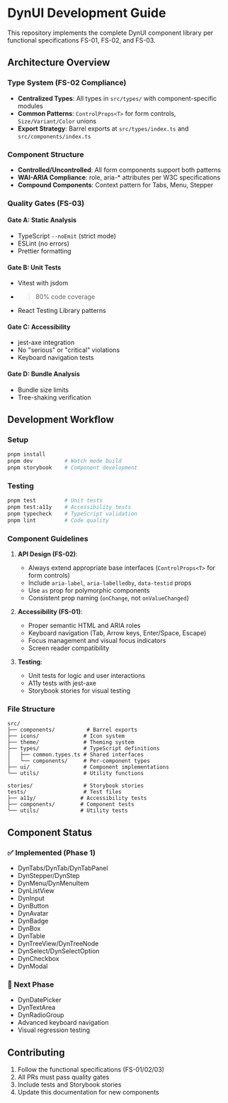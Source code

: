 # DynUI Development Guide

This repository implements the complete DynUI component library per functional specifications FS-01, FS-02, and FS-03.

## Architecture Overview

### Type System (FS-02 Compliance)
- **Centralized Types**: All types in `src/types/` with component-specific modules
- **Common Patterns**: `ControlProps<T>` for form controls, `Size/Variant/Color` unions
- **Export Strategy**: Barrel exports at `src/types/index.ts` and `src/components/index.ts`

### Component Structure
- **Controlled/Uncontrolled**: All form components support both patterns
- **WAI-ARIA Compliance**: role, aria-* attributes per W3C specifications
- **Compound Components**: Context pattern for Tabs, Menu, Stepper

### Quality Gates (FS-03)

#### Gate A: Static Analysis
- TypeScript `--noEmit` (strict mode)
- ESLint (no errors)
- Prettier formatting

#### Gate B: Unit Tests
- Vitest with jsdom
- >80% code coverage
- React Testing Library patterns

#### Gate C: Accessibility
- jest-axe integration
- No "serious" or "critical" violations
- Keyboard navigation tests

#### Gate D: Bundle Analysis
- Bundle size limits
- Tree-shaking verification

## Development Workflow

### Setup
```bash
pnpm install
pnpm dev          # Watch mode build
pnpm storybook    # Component development
```

### Testing
```bash
pnpm test         # Unit tests
pnpm test:a11y    # Accessibility tests
pnpm typecheck    # TypeScript validation
pnpm lint         # Code quality
```

### Component Guidelines

1. **API Design (FS-02)**:
   - Always extend appropriate base interfaces (`ControlProps<T>` for form controls)
   - Include `aria-label`, `aria-labelledby`, `data-testid` props
   - Use `as` prop for polymorphic components
   - Consistent prop naming (`onChange`, not `onValueChanged`)

2. **Accessibility (FS-01)**:
   - Proper semantic HTML and ARIA roles
   - Keyboard navigation (Tab, Arrow keys, Enter/Space, Escape)
   - Focus management and visual focus indicators
   - Screen reader compatibility

3. **Testing**:
   - Unit tests for logic and user interactions
   - A11y tests with jest-axe
   - Storybook stories for visual testing

### File Structure
```
src/
├── components/          # Barrel exports
├── icons/              # Icon system
├── theme/              # Theming system
├── types/              # TypeScript definitions
│   ├── common.types.ts # Shared interfaces
│   └── components/     # Per-component types
├── ui/                 # Component implementations
└── utils/              # Utility functions

stories/                # Storybook stories
tests/                  # Test files
├── a11y/              # Accessibility tests
├── components/        # Component tests
└── utils/             # Utility tests
```

## Component Status

### ✅ Implemented (Phase 1)
- DynTabs/DynTab/DynTabPanel
- DynStepper/DynStep  
- DynMenu/DynMenuItem
- DynListView
- DynInput
- DynButton
- DynAvatar
- DynBadge
- DynBox
- DynTable
- DynTreeView/DynTreeNode
- DynSelect/DynSelectOption
- DynCheckbox
- DynModal

### 🚧 Next Phase
- DynDatePicker
- DynTextArea
- DynRadioGroup
- Advanced keyboard navigation
- Visual regression testing

## Contributing

1. Follow the functional specifications (FS-01/02/03)
2. All PRs must pass quality gates
3. Include tests and Storybook stories
4. Update this documentation for new components

